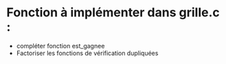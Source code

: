 Fonction à implémenter dans grille.c : 
======================================
- compléter fonction est_gagnee
- Factoriser les fonctions de vérification dupliquées




